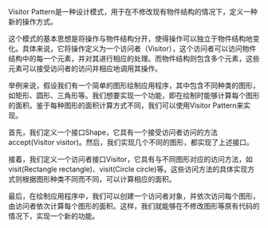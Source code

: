 

Visitor Pattern是一种设计模式，用于在不修改现有物件结构的情况下，定义一种新的操作方式。

这个模式的基本思想是将操作与物件结构分开，使得操作可以独立于物件结构地变化。具体来说，它将操作定义为一个访问者（Visitor），这个访问者可以访问物件结构中的每一个元素，并对其进行相应的处理。而物件结构则包含多个元素，这些元素可以接受访问者的访问并相应地调用其操作。

举例来说，假设我们有一个简单的图形绘制应用程序，其中包含不同种类的图形，如矩形、圆形、三角形等。我们想要实现一个功能，即在绘制时能够计算每个图形的面积。鉴于每种图形的面积计算方式不同，我们可以使用Visitor Pattern来实现。

首先，我们定义一个接口Shape，它具有一个接受访问者访问的方法accept(Visitor visitor)。然后，我们实现几个不同的图形，都实现了上述接口。

接着，我们定义一个访问者接口Visitor，它具有与不同图形对应的访问方法，如visit(Rectangle rectangle)、visit(Circle circle)等。这些访问方法的具体实现方式则根据图形种类不同而不同，可以计算相应的面积。

最后，在绘制应用程序中，我们可以创建一个访问者对象，并依次访问每个图形，由访问者依次计算每个图形的面积。这样，我们就能够在不修改图形等原有代码的情况下，实现一个新的功能。